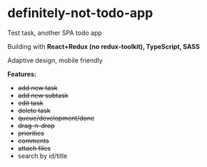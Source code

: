 # definitely-not-todo-app
Test task, another SPA todo app

Building with **React+Redux (no redux-toolkit), TypeScript, SASS**

Adaptive design, mobile friendly
 
**Features:**
- ~~add new task~~
- ~~add new subtask~~
- ~~edit task~~
- ~~delete task~~
- ~~queue/development/done~~
- ~~drag-n-drop~~
- ~~priorities~~
- ~~comments~~
- ~~attach files~~
- search by id/title
